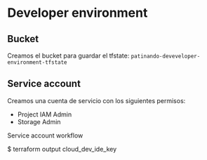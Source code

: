 Developer environment
=====================

Bucket
------
Creamos el bucket para guardar el tfstate: `patinando-deveveloper-environment-tfstate`

Service account
---------------
Creamos una cuenta de servicio con los siguientes permisos:
* Project IAM Admin
* Storage Admin


Service account workflow

$ terraform output cloud_dev_ide_key